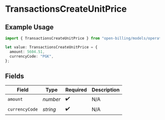 # TransactionsCreateUnitPrice

## Example Usage

```typescript
import { TransactionsCreateUnitPrice } from "open-billing/models/operations";

let value: TransactionsCreateUnitPrice = {
  amount: 5604.51,
  currencyCode: "PGK",
};
```

## Fields

| Field              | Type               | Required           | Description        |
| ------------------ | ------------------ | ------------------ | ------------------ |
| `amount`           | *number*           | :heavy_check_mark: | N/A                |
| `currencyCode`     | *string*           | :heavy_check_mark: | N/A                |
